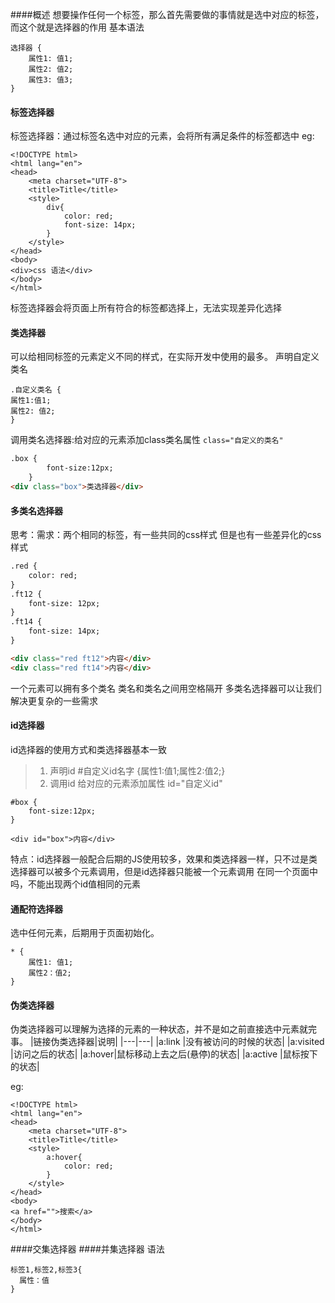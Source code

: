 ####概述
想要操作任何一个标签，那么首先需要做的事情就是选中对应的标签，而这个就是选择器的作用
基本语法
```
选择器 {
	属性1: 值1;
	属性2: 值2;
	属性3: 值3;
}
```
#### 标签选择器
标签选择器：通过标签名选中对应的元素，会将所有满足条件的标签都选中
eg:
```
<!DOCTYPE html>
<html lang="en">
<head>
    <meta charset="UTF-8">
    <title>Title</title>
    <style>
        div{
            color: red;
            font-size: 14px;
        }
    </style>
</head>
<body>
<div>css 语法</div>
</body>
</html>
```
标签选择器会将页面上所有符合的标签都选择上，无法实现差异化选择
#### 类选择器
可以给相同标签的元素定义不同的样式，在实际开发中使用的最多。
声明自定义类名  
```
.自定义类名 {
属性1:值1;
属性2: 值2;
} 
```
调用类名选择器:给对应的元素添加class类名属性 `class="自定义的类名"` 
```html
.box {
		font-size:12px;
	}
<div class="box">类选择器</div>
```

#### 多类名选择器
思考：需求：两个相同的标签，有一些共同的css样式 但是也有一些差异化的css样式

```html
.red {
	color: red;
}
.ft12 {
	font-size: 12px;
}
.ft14 {
	font-size: 14px;
}

<div class="red ft12">内容</div>
<div class="red ft14">内容</div>


```

一个元素可以拥有多个类名 类名和类名之间用空格隔开
多类名选择器可以让我们解决更复杂的一些需求 

#### id选择器 

id选择器的使用方式和类选择器基本一致

> 1. 声明id   #自定义id名字 {属性1:值1;属性2:值2;}
> 2. 调用id   给对应的元素添加属性 id="自定义id"  

```
#box {
	font-size:12px;
}

<div id="box">内容</div>

```

特点：id选择器一般配合后期的JS使用较多，效果和类选择器一样，只不过是类选择器可以被多个元素调用，但是id选择器只能被一个元素调用 在同一个页面中吗，不能出现两个id值相同的元素

#### 通配符选择器
选中任何元素，后期用于页面初始化。
```
* {
	属性1: 值1;
	属性2：值2;
}

```
#### 伪类选择器
伪类选择器可以理解为选择的元素的一种状态，并不是如之前直接选中元素就完事。
|链接伪类选择器|说明|
|---|---|
|a:link   |没有被访问的时候的状态|
|a:visited |访问之后的状态|
|a:hover|鼠标移动上去之后(悬停)的状态|
|a:active	|鼠标按下的状态|

eg:
```
<!DOCTYPE html>
<html lang="en">
<head>
    <meta charset="UTF-8">
    <title>Title</title>
    <style>
        a:hover{
            color: red;
        }
    </style>
</head>
<body>
<a href="">搜索</a>
</body>
</html>
```
####交集选择器
####并集选择器
语法
```
标签1,标签2,标签3{
  属性：值
}
```
